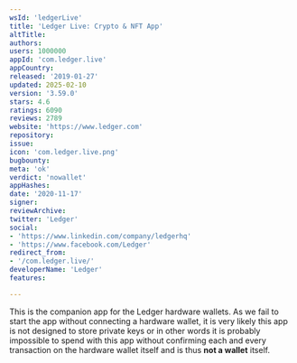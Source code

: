 ```yaml
---
wsId: 'ledgerLive'
title: 'Ledger Live: Crypto & NFT App'
altTitle: 
authors: 
users: 1000000
appId: 'com.ledger.live'
appCountry: 
released: '2019-01-27'
updated: 2025-02-10
version: '3.59.0'
stars: 4.6
ratings: 6090
reviews: 2789
website: 'https://www.ledger.com'
repository: 
issue: 
icon: 'com.ledger.live.png'
bugbounty: 
meta: 'ok'
verdict: 'nowallet'
appHashes: 
date: '2020-11-17'
signer: 
reviewArchive: 
twitter: 'Ledger'
social:
- 'https://www.linkedin.com/company/ledgerhq'
- 'https://www.facebook.com/Ledger'
redirect_from:
- '/com.ledger.live/'
developerName: 'Ledger'
features: 

---
```


This is the companion app for the Ledger hardware wallets. As we fail to start
the app without connecting a hardware wallet, it is very likely this app is not
designed to store private keys or in other words it is probably impossible to
spend with this app without confirming each and every transaction on the
hardware wallet itself and is thus **not a wallet** itself.
